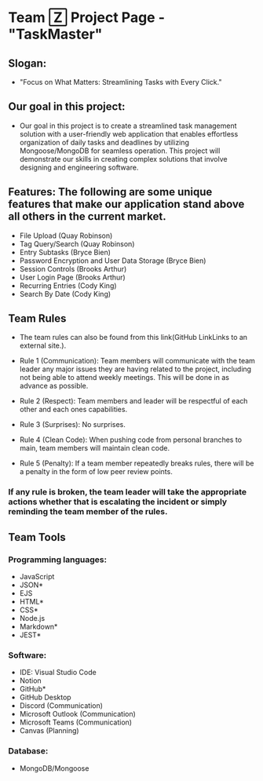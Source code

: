 # Team 🅉 Project Page - "TaskMaster"
## Slogan: 
 - "Focus on What Matters: Streamlining Tasks with Every Click."
## Our goal in this project: 
 - Our goal in this project is to create a streamlined task management solution with a user-friendly web application that enables effortless organization of daily tasks and deadlines by utilizing Mongoose/MongoDB for seamless operation. This project will demonstrate our skills in creating complex solutions that involve designing and engineering software. 

## Features: The following are some unique features that make our application stand above all others in the current market.
 - File Upload (Quay Robinson)
 - Tag Query/Search (Quay Robinson)
 - Entry Subtasks (Bryce Bien)
 - Password Encryption and User Data Storage (Bryce Bien)
 - Session Controls (Brooks Arthur)
 - User Login Page (Brooks Arthur)
 - Recurring Entries (Cody King)
 - Search By Date (Cody King)

## Team Rules
- The team rules can also be found from this link(GitHub LinkLinks to an external site.). 

 - Rule 1 (Communication): Team members will communicate with the team leader any major issues they are having related to the project, including not being able to attend weekly meetings. This will be done in as advance as possible.
 - Rule 2 (Respect): Team members and leader will be respectful of each other and each ones capabilities. 
 - Rule 3 (Surprises): No surprises.
 - Rule 4 (Clean Code): When pushing code from personal branches to main, team members will maintain clean code. 
 - Rule 5 (Penalty): If a team member repeatedly breaks rules, there will be a penalty in the form of low peer review points.
### If any rule is broken, the team leader will take the appropriate actions whether that is escalating the incident or simply reminding the team member of the rules. 

 

## Team Tools
### Programming languages:
 - JavaScript
 - JSON*
 - EJS
 - HTML*
 - CSS*
 - Node.js
 - Markdown*
 - JEST*
 

### Software: 
 - IDE: Visual Studio Code
 - Notion
 - GitHub*
 - GitHub Desktop
 - Discord (Communication)
 - Microsoft Outlook (Communication)
 - Microsoft Teams (Communication)
 - Canvas (Planning)
 

### Database:
 - MongoDB/Mongoose 

